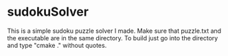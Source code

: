 # sudokuSolver

This is a simple sudoku puzzle solver I made. Make sure that puzzle.txt and the executable are in the same directory. To build just go into the directory and type "cmake ." without quotes.
